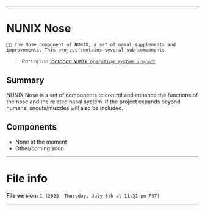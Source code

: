 
****

# NUNIX Nose

`🧠️👃️ The Nose component of NUNIX, a set of nasal supplements and improvements. This project contains several sub-components`

> _Part of the [:octocat: `NUNIX operating system project`](https://github.com/seanpm2001/NUNIX/)_

## Summary

NUNIX Nose is a set of components to control and enhance the functions of the nose and the related nasal system. If the project expands beyond humans, snouts/muzzles will also be included.

<!--
## Debate

It is currently being debated whether NUNIX should have this much power in controlling the mind, and how this can work as a fallback. This feature, and its components may be abandoned/reworked if it is determined to pose an existential risk.
!-->

## Components

- None at the moment
- Other/coming soon

<!-- - [https://github.com/seanpm2001/NUNIX_Nose_Docs/](https://github.com/seanpm2001/NUNIX_Nose_Docs/) !-->

***

# File info

**File version:** `1 (2023, Thursday, July 6th at 11:31 pm PST)`

***
